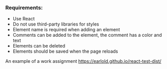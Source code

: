 ### Requirements:
- Use React
- Do not use third-party libraries for styles
- Element name is required when adding an element
- Comments can be added to the element, the comment has a color and text
- Elements can be deleted
- Elements should be saved when the page reloads

An example of a work assignment https://earlold.github.io/react-test-dist/
